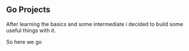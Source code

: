 ## Go Projects

After learning the basics and some intermediate i decided to build some useful things with it.

So here we go
